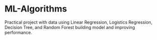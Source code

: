 # ML-Algorithms
Practical project with data using Linear Regression, Logistics Regression, Decision Tree, and Random Forest building model and improving performance.
